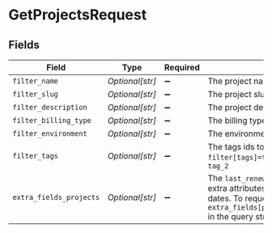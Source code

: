# GetProjectsRequest


## Fields

| Field                                                                                                                                                                                                                                         | Type                                                                                                                                                                                                                                          | Required                                                                                                                                                                                                                                      | Description                                                                                                                                                                                                                                   |
| --------------------------------------------------------------------------------------------------------------------------------------------------------------------------------------------------------------------------------------------- | --------------------------------------------------------------------------------------------------------------------------------------------------------------------------------------------------------------------------------------------- | --------------------------------------------------------------------------------------------------------------------------------------------------------------------------------------------------------------------------------------------- | --------------------------------------------------------------------------------------------------------------------------------------------------------------------------------------------------------------------------------------------- |
| `filter_name`                                                                                                                                                                                                                                 | *Optional[str]*                                                                                                                                                                                                                               | :heavy_minus_sign:                                                                                                                                                                                                                            | The project name to filter by                                                                                                                                                                                                                 |
| `filter_slug`                                                                                                                                                                                                                                 | *Optional[str]*                                                                                                                                                                                                                               | :heavy_minus_sign:                                                                                                                                                                                                                            | The project slug to filter by                                                                                                                                                                                                                 |
| `filter_description`                                                                                                                                                                                                                          | *Optional[str]*                                                                                                                                                                                                                               | :heavy_minus_sign:                                                                                                                                                                                                                            | The project description to filter by                                                                                                                                                                                                          |
| `filter_billing_type`                                                                                                                                                                                                                         | *Optional[str]*                                                                                                                                                                                                                               | :heavy_minus_sign:                                                                                                                                                                                                                            | The billing type to filter by                                                                                                                                                                                                                 |
| `filter_environment`                                                                                                                                                                                                                          | *Optional[str]*                                                                                                                                                                                                                               | :heavy_minus_sign:                                                                                                                                                                                                                            | The environment to filter by                                                                                                                                                                                                                  |
| `filter_tags`                                                                                                                                                                                                                                 | *Optional[str]*                                                                                                                                                                                                                               | :heavy_minus_sign:                                                                                                                                                                                                                            | The tags ids to filter by, separated by comma, e.g. `filter[tags]=tag_1,tag_2`will return projects with `tag_1` AND `tag_2`                                                                                                                   |
| `extra_fields_projects`                                                                                                                                                                                                                       | *Optional[str]*                                                                                                                                                                                                                               | :heavy_minus_sign:                                                                                                                                                                                                                            | The `last_renewal_date` and `next_renewal_date` are provided as extra attributes that show previous and future billing cycle dates. To request it, just set `extra_fields[projects]=last_renewal_date,next_renewal_date` in the query string. |